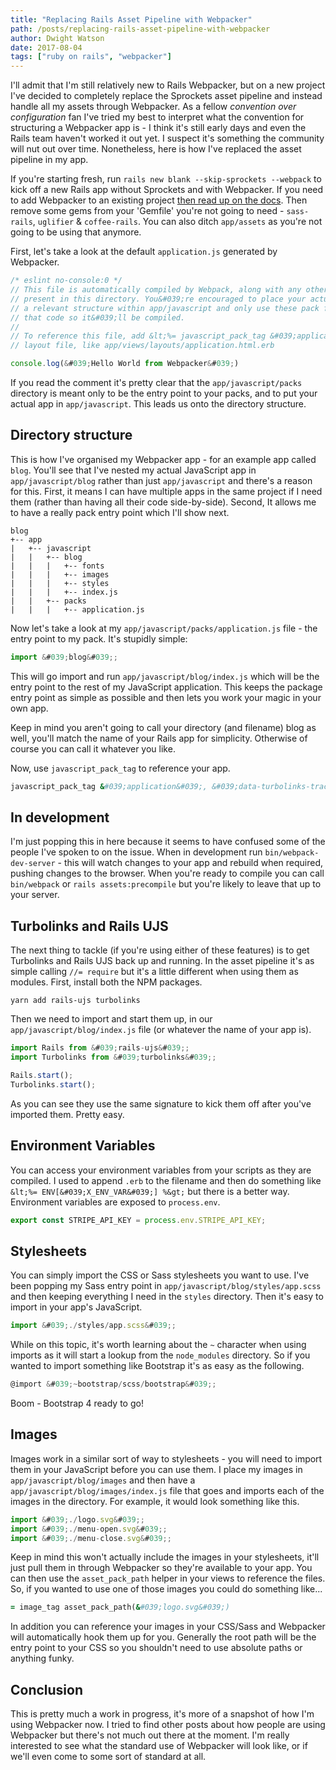 ```yaml
---
title: "Replacing Rails Asset Pipeline with Webpacker"
path: /posts/replacing-rails-asset-pipeline-with-webpacker
author: Dwight Watson
date: 2017-08-04
tags: ["ruby on rails", "webpacker"]
---
```


I&#039;ll admit that I&#039;m still relatively new to Rails Webpacker, but on a new project I&#039;ve decided to completely replace the Sprockets asset pipeline and instead handle all my assets through Webpacker. As a fellow *convention over configuration* fan I&#039;ve tried my best to interpret what the convention for structuring a Webpacker app is - I think it&#039;s still early days and even the Rails team haven&#039;t worked it out yet. I suspect it&#039;s something the community will nut out over time. Nonetheless, here is how I&#039;ve replaced the asset pipeline in my app.

If you&#039;re starting fresh, run `rails new blank --skip-sprockets --webpack` to kick off a new Rails app without Sprockets and with Webpacker. If you need to add Webpacker to an existing project [then read up on the docs](https://github.com/rails/webpacker). Then remove some gems from your &#039;Gemfile&#039; you&#039;re not going to need - `sass-rails`, `uglifier` &amp; `coffee-rails`. You can also ditch `app/assets` as you&#039;re not going to be using that anymore.

First, let&#039;s take a look at the default `application.js` generated by Webpacker.

```js
/* eslint no-console:0 */
// This file is automatically compiled by Webpack, along with any other files
// present in this directory. You&#039;re encouraged to place your actual application logic in
// a relevant structure within app/javascript and only use these pack files to reference
// that code so it&#039;ll be compiled.
//
// To reference this file, add &lt;%= javascript_pack_tag &#039;application&#039; %&gt; to the appropriate
// layout file, like app/views/layouts/application.html.erb

console.log(&#039;Hello World from Webpacker&#039;)
```

If you read the comment it&#039;s pretty clear that the `app/javascript/packs` directory is meant only to be the entry point to your packs, and to put your actual app in `app/javascript`. This leads us onto the directory structure.

## Directory structure

This is how I&#039;ve organised my Webpacker app - for an example app called `blog`. You&#039;ll see that I&#039;ve nested my actual JavaScript app in `app/javascript/blog` rather than just `app/javascript` and there&#039;s a reason for this. First, it means I can have multiple apps in the same project if I need them (rather than having all their code side-by-side). Second, It allows me to have a really pack entry point which I&#039;ll show next.

```
blog
+-- app
|   +-- javascript
|   |   +-- blog
|   |   |   +-- fonts
|   |   |   +-- images
|   |   |   +-- styles
|   |   |   +-- index.js
|   |   +-- packs
|   |   |   +-- application.js
```

Now let&#039;s take a look at my `app/javascript/packs/application.js` file - the entry point to my pack. It&#039;s stupidly simple:

```js
import &#039;blog&#039;;
```

This will go import and run `app/javascript/blog/index.js` which will be the entry point to the rest of my JavaScript application. This keeps the package entry point as simple as possible and then lets you work your magic in your own app.

Keep in mind you aren&#039;t going to call your directory (and filename) blog as well, you&#039;ll match the name of your Rails app for simplicity. Otherwise of course you can call it whatever you like.

Now, use `javascript_pack_tag` to reference your app.

```rb
javascript_pack_tag &#039;application&#039;, &#039;data-turbolinks-track&#039;: &#039;reload&#039;
```

## In development

I&#039;m just popping this in here because it seems to have confused some of the people I&#039;ve spoken to on the issue. When in development run `bin/webpack-dev-server` - this will watch changes to your app and rebuild when required, pushing changes to the browser. When you&#039;re ready to compile you can call `bin/webpack` or `rails assets:precompile` but you&#039;re likely to leave that up to your server.

## Turbolinks and Rails UJS

The next thing to tackle (if you&#039;re using either of these features) is to get Turbolinks and Rails UJS back up and running. In the asset pipeline it&#039;s as simple calling `//= require` but it&#039;s a little different when using them as modules. First, install both the NPM packages.

    yarn add rails-ujs turbolinks

Then we need to import and start them up, in our `app/javascript/blog/index.js` file (or whatever the name of your app is).

```js
import Rails from &#039;rails-ujs&#039;;
import Turbolinks from &#039;turbolinks&#039;;

Rails.start();
Turbolinks.start();
```

As you can see they use the same signature to kick them off after you&#039;ve imported them. Pretty easy.

## Environment Variables

You can access your environment variables from your scripts as they are compiled. I used to append `.erb` to the filename and then do something like `&lt;%= ENV[&#039;X_ENV_VAR&#039;] %&gt;` but there is a better way. Environment variables are exposed to `process.env`.

```js
export const STRIPE_API_KEY = process.env.STRIPE_API_KEY;
```

## Stylesheets

You can simply import the CSS or Sass stylesheets you want to use. I&#039;ve been popping my Sass entry point in `app/javascript/blog/styles/app.scss` and then keeping everything I need in the `styles` directory. Then it&#039;s easy to import in your app&#039;s JavaScript.

```js
import &#039;./styles/app.scss&#039;;
```

While on this topic, it&#039;s worth learning about the `~` character when using imports as it will start a lookup from the `node_modules` directory. So if you wanted to import something like Bootstrap it&#039;s as easy as the following.

```js
@import &#039;~bootstrap/scss/bootstrap&#039;;
```

Boom - Bootstrap 4 ready to go!

## Images

Images work in a similar sort of way to stylesheets - you will need to import them in your JavaScript before you can use them. I place my images in `app/javascript/blog/images` and then have a `app/javascript/blog/images/index.js` file that goes and imports each of the images in the directory. For example, it would look something like this.

```js
import &#039;./logo.svg&#039;;
import &#039;./menu-open.svg&#039;;
import &#039;./menu-close.svg&#039;;
```

Keep in mind this won&#039;t actually include the images in your stylesheets, it&#039;ll just pull them in through Webpacker so they&#039;re available to your app. You can then use the `asset_pack_path` helper in your views to reference the files. So, if you wanted to use one of those images you could do something like...

```rb
= image_tag asset_pack_path(&#039;logo.svg&#039;)
```

In addition you can reference your images in your CSS/Sass and Webpacker will automatically hook them up for you. Generally the root path will be the entry point to your CSS so you shouldn&#039;t need to use absolute paths or anything funky.

## Conclusion

This is pretty much a work in progress, it&#039;s more of a snapshot of how I&#039;m using Webpacker now. I tried to find other posts about how people are using Webpacker but there&#039;s not much out there at the moment. I&#039;m really interested to see what the standard use of Webpacker will look like, or if we&#039;ll even come to some sort of standard at all.
